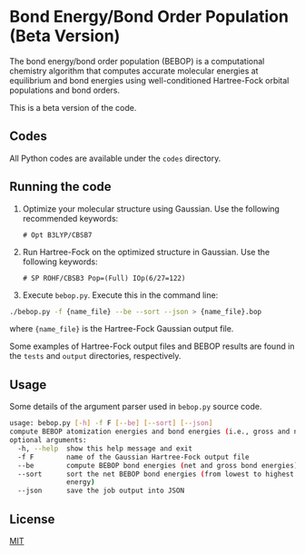 # Bond Energy/Bond Order Population (Beta Version)

The bond energy/bond order population (BEBOP) is a computational chemistry algorithm that computes accurate molecular energies at equilibrium and bond energies using well-conditioned Hartree-Fock orbital populations and bond orders.

This is a beta version of the code. 

## Codes

All Python codes are available under the ```codes``` directory.  
## Running the code
1. Optimize your molecular structure using Gaussian. Use the following recommended keywords:

   ```# Opt B3LYP/CBSB7```

2. Run Hartree-Fock on the optimized structure in Gaussian. Use the following keywords:

   ```# SP ROHF/CBSB3 Pop=(Full) IOp(6/27=122)```

3. Execute ```bebop.py```. Execute this in the command line:
  ```bash
./bebop.py -f {name_file} --be --sort --json > {name_file}.bop
```
where ```{name_file}``` is the Hartree-Fock Gaussian output file. 

Some examples of Hartree-Fock output files and BEBOP results are found in the ```tests``` and ```output``` directories, respectively. 

## Usage
Some details of the argument parser used in ```bebop.py``` source code.

```bash
usage: bebop.py [-h] -f F [--be] [--sort] [--json]
compute BEBOP atomization energies and bond energies (i.e., gross and net)
optional arguments:
  -h, --help  show this help message and exit
  -f F        name of the Gaussian Hartree-Fock output file
  --be        compute BEBOP bond energies (net and gross bond energies)
  --sort      sort the net BEBOP bond energies (from lowest to highest in
              energy)
  --json      save the job output into JSON
```



## License
[MIT](https://choosealicense.com/licenses/mit/)
